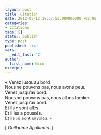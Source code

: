 ```yaml
---
layout: post
title: Citation
date: 2012-05-12 18:27:53.000000000 +02:00
categories:
- Citations
tags: []
status: publish
type: post
published: true
meta:
  _edit_last: '2'
author:
  first_name: Nico
excerpt:
---
```

<p>« Venez jusqu’au bord.<br />
Nous ne pouvons pas, nous avons peur.<br />
Venez jusqu’au bord.<br />
Nous ne pouvons pas, nous allons tomber.<br />
Venez jusqu’au bord.<br />
Et ils y sont allés.<br />
Et il les a poussés.<br />
Et ils se sont envolés. »</p>
<p>[ <em>Guillaume Apollinaire</em> ]</p>

